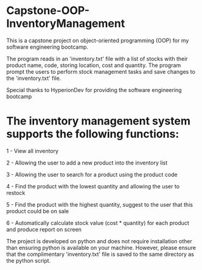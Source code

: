 # Capstone-OOP-InventoryManagement

This is a capstone project on object-oriented programming (OOP) for my software engineering bootcamp.

The program reads in an 'inventory.txt' file with a list of stocks with their product name, code, storing location, cost and quantity. The program prompt the users to perform stock management tasks and save changes to the 'inventory.txt' file.

Special thanks to HyperionDev for providing the software engineering bootcamp

# The inventory management system supports the following functions:

1 - View all inventory

2 - Allowing the user to add a new product into the inventory list

3 - Allowing the user to search for a product using the product code

4 - Find the product with the lowest quantity and allowing the user to restock

5 - Find the product with the highest quantity, suggest to the user that this product could be on sale

6 - Automatically calculate stock value (cost * quantity) for each product and produce report on screen

The project is developed on python and does not require installation other than ensuring python is available on your machine. However, please ensure that the complimentary 'inventory.txt' file is saved to the same directory as the python script.
